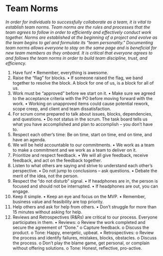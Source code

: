 # Team Norms

_In order for individuals to successfully collaborate as a team, it is vital to establish team norms. Team norms are the rules and processes that the team agrees to follow in order to efficiently and effectively conduct work together. Norms are established at the beginning of a project and evolve as the team begins to gel and formulate its "team personality." Documenting team norms allows everyone to stay on the same page and is beneficial for new team members as they onboard. It is critical that everyone agrees to and follows the team norms in order to build team discipline, trust, and efficiency._

1.	Have fun! 
•	Remember, everything is awesome.
2.	Raise the “flag” for blocks. 
•	If someone raised the flag, we band together to resolve the block. A block for one of us, is a block for all of us.
3.	Work must be “approved” before we start on it.
•	Make sure we agreed to the acceptance criteria with the PO before moving forward with the work.
•	Working on unapproved items could cause potential rework, scope creep, and client and team dissatisfaction. 
4.	For scrum come prepared to talk about issues, blocks, dependencies, and questions.
•	Do not status in the scrum. The task board tells us what you have accomplished and plan to accomplish – you don’t have to.
5.	Respect each other’s time: Be on time, start on time, end on time, and have an agenda.
6.	We will be held accountable to our commitments. 
•	We work as a team to make a commitment and we work as a team to deliver on it. 
7.	Prioritize and respect feedback.
•	We will all give feedback, receive feedback, and act on the feedback together. 
8.	Listen to what others are saying and strive to understand each other’s perspective. 
•	Do not jump to conclusions – ask questions. 
•	Debate the merit of the idea, not the person.
9.	Respect the “do not disturb” signal. 
•	If headphones are in, the person is focused and should not be interrupted. 
•	If headphones are out, you can engage.
10.	Keep it simple. 
•	Keep an eye and focus on the MVP.
•	Remember, business value and feasibility are top priority.
11.	Help others and ask for help from others.
•	Don’t struggle for more than 15 minutes without asking for help. 
12.	Reviews and Retrospectives (R&Rs) are critical to our process. Everyone participates in them.
•	Reviews: 
o	Review the work completed and secure the agreement of “Done.”
o	Capture feedback.
o	Discuss the product.
o	Tone: Happy, energetic, upbeat.
•	Retrospectives:
o	Review the process and identify failures, mistakes, blocks, obstacles.
o	Discuss the process.
o	Don’t play the blame game, get personal, or complain without offering solutions.
o	Tone: Honest, reflective, pro-active.
